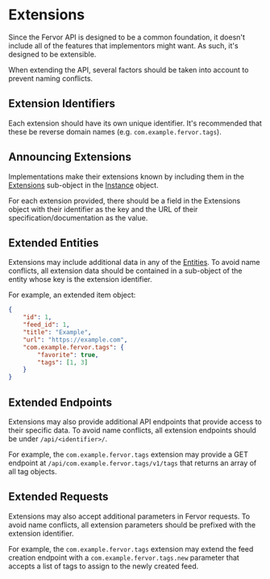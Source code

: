 # Extensions
Since the Fervor API is designed to be a common foundation, it doesn't include all of the features that implementors might want. As such, it's designed to be extensible.

When extending the API, several factors should be taken into account to prevent naming conflicts.

## Extension Identifiers
Each extension should have its own unique identifier. It's recommended that these be reverse domain names (e.g. `com.example.fervor.tags`).

## Announcing Extensions
Implementations make their extensions known by including them in the [Extensions](./entities.md#extensions) sub-object in the [Instance](./entities.md#instance) object.

For each extension provided, there should be a field in the Extensions object with their identifier as the key and the URL of their specification/documentation as the value.

## Extended Entities
Extensions may include additional data in any of the [Entities](./entities.md). To avoid name conflicts, all extension data should be contained in a sub-object of the entity whose key is the extension identifier.

For example, an extended item object:

```json
{
	"id": 1,
	"feed_id": 1,
	"title": "Example",
	"url": "https://example.com",
	"com.example.fervor.tags": {
		"favorite": true,
		"tags": [1, 3]
	}
}
```

## Extended Endpoints
Extensions may also provide additional API endpoints that provide access to their specific data. To avoid name conflicts, all extension endpoints should be under `/api/<identifier>/`.

For example, the `com.example.fervor.tags` extension may provide a GET endpoint at `/api/com.example.fervor.tags/v1/tags` that returns an array of all tag objects.

## Extended Requests
Extensions may also accept additional parameters in Fervor requests. To avoid name conflicts, all extension parameters should be prefixed with the extension identifier.

For example, the `com.example.fervor.tags` extension may extend the feed creation endpoint with a `com.example.fervor.tags.new` parameter that accepts a list of tags to assign to the newly created feed.